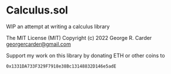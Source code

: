 # Calculus.sol

WIP an attempt at writing a calculus library

The MIT License (MIT) Copyright (c) 2022 George R. Carder georgercarder@gmail.com

Support my work on this library by donating ETH or other coins to

`0x1331DA733F329F7918e38Bc13148832D146e5adE`
